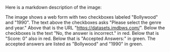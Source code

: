 Here is a markdown description of the image:

The image shows a web form with two checkboxes labeled "Bollywood" and "1990".  The text above the checkboxes asks "Please select the genre and year." Above that is the URL "https://datasets.imdbws.com/".  Below the checkboxes is the text "No, the answer is incorrect." in red.  Below that is "Score: 0" also in red. Below that is "Accepted Answers:" in green. The accepted answers are listed as "Bollywood" and "1990" in green.